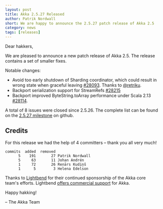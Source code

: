 ```yaml
---
layout: post
title: Akka 2.5.27 Released
author: Patrik Nordwall
short: We are happy to announce the 2.5.27 patch release of Akka 2.5
category: news
tags: [releases]
---
```


Dear hakkers,

We are pleased to announce a new patch release of Akka 2.5. The release contains a set of smaller fixes.

Notable changes:

* Avoid too early shutdown of Sharding coordinator, which could result in wrong state when graceful leaving [#28093](https://github.com/akka/akka/issues/28093). Thanks to [@retriku](https://github.com/retriku).
* Backport serialization support for StreamRefs [#28215](https://github.com/akka/akka/issues/28215)
* Backport improved ByteString.toArray performance under Scala 2.13 [#28114](https://github.com/akka/akka/issues/28114).

A total of 8 issues were closed since 2.5.26. The complete list can be found on the [2.5.27 milestone](https://github.com/akka/akka/milestone/153?closed=1) on github.

## Credits

For this release we had the help of 4 committers – thank you all very much!

```
commits  added  removed
      5    191       27 Patrik Nordwall
      5     63       11 Johan Andrén
      1     72       26 Renārs Kudiņš
      1      5        3 Helena Edelson
```

Thanks to [Lightbend](https://www.lightbend.com/) for their continued sponsorship of the Akka core team's efforts. Lightbend [offers commercial support](https://www.lightbend.com/lightbend-platform-subscription)
for Akka.

Happy hakking!

– The Akka Team
